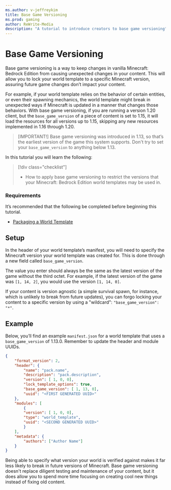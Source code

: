 ```yaml
---
ms.author: v-jeffreykim
title: Base Game Versioning
ms.prod: gaming
author: ReWrite-Media
description: "A tutorial to introduce creators to base game versioning"
---
```

# Base Game Versioning

Base game versioning is a way to keep changes in vanilla Minecraft: Bedrock Edition from causing unexpected changes in your content. This will allow you to lock your world template to a specific Minecraft version, assuring future game changes don’t impact your content.

For example, if your world template relies on the behavior of certain entities, or even their spawning mechanics, the world template might break in unexpected ways if Minecraft is updated in a manner that changes those behaviors. With base game versioning, if you are running a version 1.20 client, but the `base_game_version` of a piece of content is set to 1.15, it will load the resources for all versions up to 1.15, skipping any new resources implemented in 1.16 through 1.20. 

> [IMPORTANT!]
> Base game versioning was introduced in 1.13, so that’s the earliest version of the game this system supports. Don't try to set your `base_game_version` to anything below 1.13.

In this tutorial you will learn the following:

> [!div class="checklist"]
>
> - How to apply base game versioning to restrict the versions that your Minecraft: Bedrock Edition world templates may be used in.

### Requirements

It’s recommended that the following be completed before beginning this tutorial.

- [Packaging a World Template](PackagingAWorldTemplate.md)

## Setup

In the header of your world template’s manifest, you will need to specify the Minecraft version your world template was created for. This is done through a new field called `base_game_version`.

The value you enter should always be the same as the latest version of the game without the third octet. For example, if the latest version of the game was `[1, 14, 2]`, you would use the version `[1, 14, 0]`.

If your content is version agnostic (a simple survival spawn, for instance, which is unlikely to break from future updates), you can forgo locking your content to a specific version by using a "wildcard": `"base_game_version": "*"`.

## Example

Below, you’ll find an example `manifest.json` for a world template that uses a `base_game_version` of 1.13.0. Remember to update the header and module UUIDs.

```json
{
    "format_version": 2,
    "header": {
        "name": "pack.name",
        "description": "pack.description",
        "version": [ 1, 0, 0],
        "lock_template_options": true,
        "base_game_version": [ 1, 13, 0],
        "uuid": "<FIRST GENERATED UUID>"
    },
    "modules": [
        {
        "version": [ 1, 0, 0],
        "type": "world_template",
        "uuid": "<SECOND GENERATED UUID>"
        }
    ],
    "metadata": {
        "authors": ["Author Name"]
    }
}
```

Being able to specify what version your world is verified against makes it far less likely to break in future versions of Minecraft. Base game versioning doesn't replace diligent testing and maintenance of your content, but it does allow you to spend more time focusing on creating cool new things instead of fixing old content.
